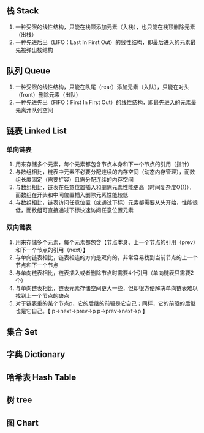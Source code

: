 ## 栈 Stack
1. 一种受限的线性结构，只能在栈顶添加元素（入栈），也只能在栈顶删除元素（出栈）
2. 一种先进后出（LIFO：Last In First Out）的线性结构，即最后进入的元素最先被弹出栈结构


## 队列 Queue
1. 一种受限的线性结构，只能在队尾（rear）添加元素（入队），只能在对头（front）删除元素（出队）
2. 一种先进先出（FIFO：First In First Out）的线性结构，即最先进入的元素最先离开队列空间


## 链表 Linked List
### 单向链表
1. 用来存储多个元素，每个元素都包含节点本身和下一个节点的引用（指针）
2. 与数组相比，链表中元素不必要分配连续的内存空间（动态内存管理），而数组长度固定（需要扩容）且需分配连续的内存空间
3. 与数组相比，链表在任意位置插入和删除元素性能更高（时间复杂度O(1)），而数组在开头和中间位置插入删除元素性能较低
4. 与数组相比，链表访问任意位置（或通过下标）元素都需要从头开始，性能很低，而数组可直接通过下标快速访问任意位置元素


### 双向链表
1. 用来存储多个元素，每个元素都包含【节点本身、上一个节点的引用（prev）和下一个节点的引用（next）】
2. 与单向链表相比，链表相连的方向是双向的，非常容易找到当前节点的上一个节点和下一个节点
3. 与单向链表相比，链表插入或者删除节点时需要4个引用（单向链表只需要2个）
4. 与单向链表相比，链表元素存储空间更大一些，但却很方便解决单向链表难以找到上一个节点的缺点
5. 对于链表重的某个节点p，它的后继的前驱是它自己；同样，它的前驱的后继也是它自己。【 p->next->prev->p  p->prev->next->p 】

## 集合 Set

## 字典 Dictionary

## 哈希表 Hash Table

## 树 tree

## 图 Chart
